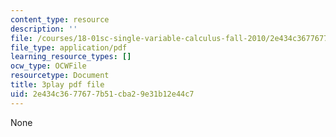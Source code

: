 ```yaml
---
content_type: resource
description: ''
file: /courses/18-01sc-single-variable-calculus-fall-2010/2e434c3677677b51cba29e31b12e44c7_v90JNWCTupk.pdf
file_type: application/pdf
learning_resource_types: []
ocw_type: OCWFile
resourcetype: Document
title: 3play pdf file
uid: 2e434c36-7767-7b51-cba2-9e31b12e44c7
---
```

None

